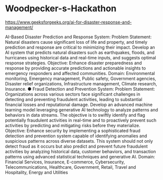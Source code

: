 # Woodpecker-s-Hackathon
https://www.geeksforgeeks.org/ai-for-disaster-response-and-management/

AI-Based Disaster Prediction and Response System:
Problem Statement: Natural disasters cause significant loss of life and property, and
timely prediction and response are critical to minimizing their impact. Develop an AI
system that predicts natural disasters such as earthquakes, floods, and hurricanes using
historical data and real-time inputs, and suggests optimal response strategies.
Objective: Enhance disaster preparedness and response by providing accurate
predictions and actionable insights to emergency responders and affected communities.
Domain: Environmental monitoring, Emergency management, Public safety,
Government agencies, Disaster relief organizations, Infrastructure management, Climate
research, Insurance.
● Fraud Detection and Prevention System:
Problem Statement: Organizations across various sectors face significant challenges in
detecting and preventing fraudulent activities, leading to substantial financial losses and
reputational damage. Develop an advanced machine learning model leveraging
generative AI technology to analyze patterns and behaviors in data streams. The
objective is to swiftly identify and flag potentially fraudulent activities in real-time and to
proactively prevent such activities by predicting and mitigating risks before they
materialize.
Objective: Enhance security by implementing a sophisticated fraud detection and
prevention system capable of identifying anomalies and suspicious patterns across
diverse datasets. This system should not only detect fraud as it occurs but also predict
and prevent future fraudulent activities by analyzing historical data, customer behaviors,
and transaction patterns using advanced statistical techniques and generative AI.
Domain: Financial Services, Insurance, E-commerce, Cybersecurity,
Telecommunications, Healthcare, Government, Retail, Travel and Hospitality, Energy
and Utilities
